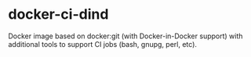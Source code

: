 # docker-ci-dind

Docker image based on docker:git (with Docker-in-Docker support) with additional tools
to support CI jobs (bash, gnupg, perl, etc).

